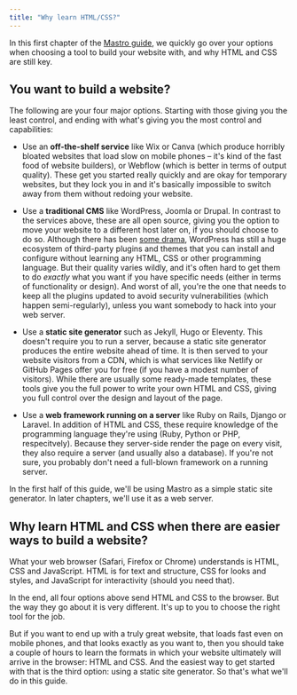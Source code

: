 ```yaml
---
title: "Why learn HTML/CSS?"
---
```


In this first chapter of the [Mastro guide](/guide/), we quickly go over your options when choosing a tool to build your website with, and why HTML and CSS are still key.


## You want to build a website?

The following are your four major options. Starting with those giving you the least control, and ending with what's giving you the most control and capabilities:

- Use an **off-the-shelf service** like Wix or Canva (which produce horribly bloated websites that load slow on mobile phones – it's kind of the fast food of website builders), or Webflow (which is better in terms of output quality). These get you started really quickly and are okay for temporary websites, but they lock you in and it's basically impossible to switch away from them without redoing your website.

- Use a **traditional CMS** like WordPress, Joomla or Drupal. In contrast to the services above, these are all open source, giving you the option to move your website to a different host later on, if you should choose to do so. Although there has been [some drama](https://webdesignerdepot.com/the-slow-implosion-of-wordpress-2025-and-the-cms-thats-losing-its-soul/), WordPress has still a huge ecosystem of third-party plugins and themes that you can install and configure without learning any HTML, CSS or other programming language. But their quality varies wildly, and it's often hard to get them to do _exactly_ what you want if you have specific needs (either in terms of functionality or design). And worst of all, you're the one that needs to keep all the plugins updated to avoid security vulnerabilities (which happen semi-regularly), unless you want somebody to hack into your web server.

- Use a **static site generator** such as Jekyll, Hugo or Eleventy. This doesn't require you to run a server, because a static site generator produces the entire website ahead of time. It is then served to your website visitors from a CDN, which is what services like Netlify or GitHub Pages offer you for free (if you have a modest number of visitors). While there are usually some ready-made templates, these tools give you the full power to write your own HTML and CSS, giving you full control over the design and layout of the page.

- Use a **web framework running on a server** like Ruby on Rails, Django or Laravel. In addition of HTML and CSS, these require knowledge of the programming language they're using (Ruby, Python or PHP, respecitvely). Because they server-side render the page on every visit, they also require a server (and usually also a database). If you're not sure, you probably don't need a full-blown framework on a running server.

In the first half of this guide, we'll be using Mastro as a simple static site generator. In later chapters, we'll use it as a web server.


## Why learn HTML and CSS when there are easier ways to build a website?

What your web browser (Safari, Firefox or Chrome) understands is HTML, CSS and JavaScript. HTML is for text and structure, CSS for looks and styles, and JavaScript for interactivity (should you need that).

In the end, all four options above send HTML and CSS to the browser. But the way they go about it is very different. It's up to you to choose the right tool for the job.

But if you want to end up with a truly great website, that loads fast even on mobile phones, and that looks exactly as you want to, then you should take a couple of hours to learn the formats in which your website ultimately will arrive in the browser: HTML and CSS. And the easiest way to get started with that is the third option: using a static site generator. So that's what we'll do in this guide.
